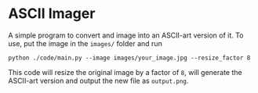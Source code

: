 # ASCII Imager

A simple program to convert and image into an ASCII-art version of it. To use,
put the image in the `images/` folder and run

```python ./code/main.py --image images/your_image.jpg --resize_factor 8```

This code will resize the original image by a factor of `8`, will generate
the ASCII-art version and output the new file as `output.png`.